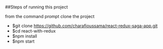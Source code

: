 ##Steps of running this project

from the command prompt clone the project

* $git clone https://github.com/charafioussama/react-redux-saga-app.git
* $cd react-with-redux
* $npm install
* $npm start